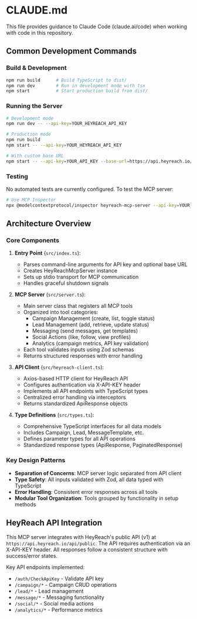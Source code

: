 # CLAUDE.md

This file provides guidance to Claude Code (claude.ai/code) when working with code in this repository.

## Common Development Commands

### Build & Development
```bash
npm run build      # Build TypeScript to dist/
npm run dev        # Run in development mode with tsx
npm start          # Start production build from dist/
```

### Running the Server
```bash
# Development mode
npm run dev -- --api-key=YOUR_HEYREACH_API_KEY

# Production mode
npm run build
npm start -- --api-key=YOUR_HEYREACH_API_KEY

# With custom base URL
npm start -- --api-key=YOUR_API_KEY --base-url=https://api.heyreach.io/api/public
```

### Testing
No automated tests are currently configured. To test the MCP server:
```bash
# Use MCP Inspector
npx @modelcontextprotocol/inspector heyreach-mcp-server --api-key=YOUR_API_KEY
```

## Architecture Overview

### Core Components

1. **Entry Point** (`src/index.ts`):
   - Parses command-line arguments for API key and optional base URL
   - Creates HeyReachMcpServer instance
   - Sets up stdio transport for MCP communication
   - Handles graceful shutdown signals

2. **MCP Server** (`src/server.ts`):
   - Main server class that registers all MCP tools
   - Organized into tool categories:
     - Campaign Management (create, list, toggle status)
     - Lead Management (add, retrieve, update status)
     - Messaging (send messages, get templates)
     - Social Actions (like, follow, view profiles)
     - Analytics (campaign metrics, API key validation)
   - Each tool validates inputs using Zod schemas
   - Returns structured responses with error handling

3. **API Client** (`src/heyreach-client.ts`):
   - Axios-based HTTP client for HeyReach API
   - Configures authentication via X-API-KEY header
   - Implements all API endpoints with TypeScript types
   - Centralized error handling via interceptors
   - Returns standardized ApiResponse objects

4. **Type Definitions** (`src/types.ts`):
   - Comprehensive TypeScript interfaces for all data models
   - Includes Campaign, Lead, MessageTemplate, etc.
   - Defines parameter types for all API operations
   - Standardized response types (ApiResponse, PaginatedResponse)

### Key Design Patterns

- **Separation of Concerns**: MCP server logic separated from API client
- **Type Safety**: All inputs validated with Zod, all data typed with TypeScript
- **Error Handling**: Consistent error responses across all tools
- **Modular Tool Organization**: Tools grouped by functionality in setup methods

## HeyReach API Integration

This MCP server integrates with HeyReach's public API (v1) at `https://api.heyreach.io/api/public`. The API requires authentication via an X-API-KEY header. All responses follow a consistent structure with success/error states.

Key API endpoints implemented:
- `/auth/CheckApiKey` - Validate API key
- `/campaign/*` - Campaign CRUD operations
- `/lead/*` - Lead management
- `/message/*` - Messaging functionality
- `/social/*` - Social media actions
- `/analytics/*` - Performance metrics